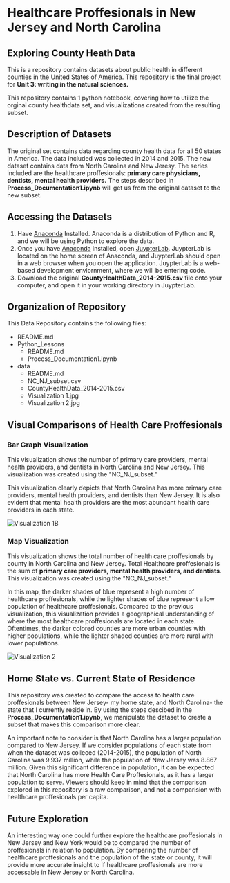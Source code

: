 # Healthcare Proffesionals in New Jersey and North Carolina

## Exploring County Heath Data

This is a repository contains datasets about public health in different counties in the United States of America. This repository is the final project for **Unit 3: writing in the natural sciences.**

This repository contains 1 python notebook, covering how to utilize the orginal county healthdata set, and visualizations created from the resulting subset. 


## Description of Datasets

The original set contains data regarding county health data for all 50 states in America. The data included was collected in 2014 and 2015. 
The new dataset contains data from North Carolina and New Jeresy. The series included are the healthcare proffesionals: **primary care physicians, dentists, mental health providers.** The steps described in **Process_Documentation1.ipynb** will get us from the original dataset to the new subset. 

## Accessing the Datasets

1. Have [Anaconda](https://www.anaconda.com) Installed. Anaconda is a distribution of Python and R, and we will be using Python to explore the data. 
2. Once you have [Anaconda](https://www.anaconda.com) installed, open [JuypterLab](https://jupyter.org). JuypterLab is located on the home screen of Anaconda, and JuypterLab should open in a web browser when you open the application. JuypterLab is a web-based development enviornment, where we will be entering code.
3. Download the original **CountyHealthData_2014-2015.csv** file onto your computer, and open it in your working directory in JuypterLab.

## Organization of Repository

This Data Repository contains the following files: 

* README.md
* Python_Lessons
  * README.md
  * Process_Documentation1.ipynb
* data
  * README.md
  * NC_NJ_subset.csv
  * CountyHealthData_2014-2015.csv
  * Visualization 1.jpg
  * Visualization 2.jpg

## Visual Comparisons of Health Care Proffesionals

### Bar Graph Visualization
This visualization shows the number of primary care providers, mental health providers, and dentists in North Carolina and New Jersey. This visualization was created using the "NC_NJ_subset." 

This visualization clearly depicts that North Carolina has more primary care providers, mental health providers, and dentists than New Jersey. It is also evident that mental health providers are the most abundant health care providers in each state.

![Visualization 1B](https://user-images.githubusercontent.com/118193891/203074677-e2a99f6e-e561-456d-b362-2d4c561de470.jpg)

### Map Visualization
This visualization shows the total number of health care proffesionals by county in North Carolina and New Jersey. Total Healthcare proffesionals is the sum of **primary care providers, mental health providers, and dentists**. This visualization was created using the "NC_NJ_subset." 

In this map, the darker shades of blue represent a high number of healthcare proffesionals, while the lighter shades of blue represent a low population of healthcare proffesionals. Compared to the previous visualization, this visualization provides a geographical understanding of where the most healthcare proffesionals are located in each state. Oftentimes, the darker colored counties are more urban counties with higher populations, while the lighter shaded counties are more rural with lower populations. 

![Visualization 2](https://user-images.githubusercontent.com/118193891/203073603-d8ccfcca-847e-41ba-b1af-78627c151e84.jpg)

## Home State vs. Current State of Residence

This repository was created to compare the access to health care proffesionals between New Jersey- my home state, and North Carolina- the state that I currently reside in. By using the steps descibed in the **Process_Documentation1.ipynb**, we manipulate the dataset to create a subset that makes this comparison more clear. 

An important note to consider is that North Carolina has a larger population compared to New Jersey. If we consider populations of each state from when the dataset was colleced (2014-2015), the population of North Carolina was 9.937 million, while the population of New Jersey was 8.867 million. Given this significant difference in population, it can be expected that North Carolina has more Health Care Proffesionals, as it has a larger population to serve. Viewers should keep in mind that the comparison explored in this repository is a raw comparison, and not a comparision with healthcare proffesionals per capita.

## Future Exploration

An interesting way one could further explore the healthcare proffesionals in New Jersey and New York would be to compared the number of proffesionals in relation to population. By comparing the number of healthcare proffesionals and the population of the state or county, it will provide more accurate insight to if healthcare proffesionals are more accessable in New Jersey or North Carolina. 
